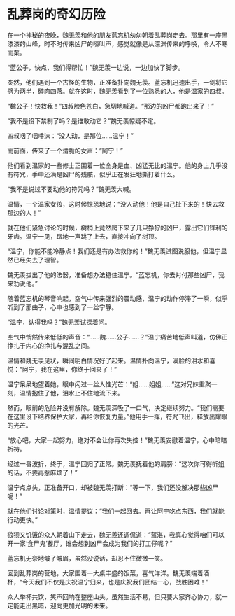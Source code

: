 # 乱葬岗的奇幻历险

在一个神秘的夜晚，魏无羡和他的朋友蓝忘机匆匆朝着乱葬岗走去。那里有一座黑漆漆的山峰，时不时传来凶尸的嚎叫声，感觉就像是从深渊传来的呼唤，令人不寒而栗。

“蓝公子，快点，我们得帮忙！”魏无羡一边说，一边加快了脚步。

突然，他们遇到一个古怪的生物，正准备扑向魏无羡。蓝忘机迅速出手，一剑将它劈为两半，碎肉四落。就在这时，魏无羡看到了一位熟悉的人，他是温家的四叔。

“魏公子！快救我！”四叔脸色苍白，急切地喊道。“那边的凶尸都跑出来了！”

“我不是设下禁制了吗？是谁敢动它？”魏无羡惊疑不定。

四叔咽了咽唾沫：“没人动，是那位……温宁！”

而前面，传来了一个清脆的女声：“阿宁！”

他们看到温家的一些修士正围着一位全身是血、凶猛无比的温宁。他的身上几乎没有符咒，手中还满是凶尸的残骸，似乎正在发狂地撕打着什么。

“我不是说过不要动他的符咒吗？”魏无羡大喊。

温情，一个温家女孩，这时候惊恐地说：“没人动他！他是自己扯下来的！快去救那边的人！”

就在他们紧急讨论的时候，树梢上竟然爬下来了几只狰狞的凶尸，露出它们锋利的牙齿。温宁一见，蹭地一声跳了上去，直接冲向了树顶。

“温宁，你能不能冷静点！我们还是有办法救你的！”魏无羡试图说服他，但温宁显然已经失去了理智。

魏无羡拔出了他的法器，准备想办法稳住温宁。“蓝忘机，你去对付那些凶尸，我来劝说他。”

随着蓝忘机的琴音响起，空气中传来强烈的震动感，温宁的动作停滞了一瞬，似乎听到了那曲子，心中也感到了一丝宁静。

“温宁，认得我吗？”魏无羡试探着问。

空气中悄然传来低低的声音：“……魏……公子……？”温宁痛苦地低声叫道，仿佛正挣扎于内心的挣扎与混乱之间。

温情和魏无羡见状，瞬间明白情况好了起来。温情扑向温宁，满脸的泪水和喜悦：“阿宁，我在这里，你终于回来了！”

温宁呆呆地望着她，眼中闪过一丝人性光芒：“姐……姐姐……”这对兄妹重聚一刻，温情抱住了他，泪水止不住地流下来。

然而，眼前的危险并没有解除。魏无羡深吸了一口气，决定继续努力。“我们需要在这里设下结界保护大家，再给你恢复力量。”他用手一挥，符咒飞出，释放出耀眼的光芒。

“放心吧，大家一起努力，绝对不会让你再次失控！”魏无羡安慰着温宁，心中暗暗祈祷。

经过一番波折，终于，温宁回归了正常。魏无羡抚着他的肩膀：“这次你可得听姐的话，不要再惹麻烦了！”

温宁点点头，正准备开口，却被魏无羡打断：“等一下，我们还没解决那些凶尸呢！”

就在他们讨论对策时，温情提议：“我们一起回去。再让阿宁吃点东西，我们就能行动更快。”

狼狈又饥饿的众人朝着山下走去，魏无羡还调侃道：“蓝湛，我真心觉得咱们可以开一家‘食尸鬼’餐厅，谁会想到凶尸会成为我们的打工仔呢？”

蓝忘机无奈地皱了皱眉，虽然没说话，却忍不住微微一笑。

回到乱葬岗的营地，大家围着一大桌丰盛的饭菜，喜气洋洋。魏无羡端着酒杯，“今天我们不仅是庆祝温宁归来，也是庆祝我们团结一心，战胜困难！”

众人举杯共饮，笑声回响在整座山头。虽然生活不易，但只要大家齐心协力，就一定能走出黑暗，迎向更加光明的未来。